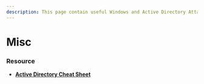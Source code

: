 ```yaml
---
description: This page contain useful Windows and Active Directory Attack Cheatsheet
---
```


# Misc

### Resource

* [**Active Directory Cheat Sheet**](https://github.com/Integration-IT/Active-Directory-Exploitation-Cheat-Sheet)
